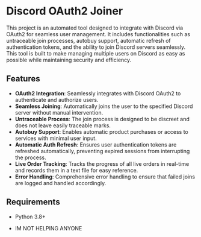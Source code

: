 # Discord OAuth2 Joiner

This project is an automated tool designed to integrate with Discord via OAuth2 for seamless user management. It includes functionalities such as untraceable join processes, autobuy support, automatic refresh of authentication tokens, and the ability to join Discord servers seamlessly. This tool is built to make managing multiple users on Discord as easy as possible while maintaining security and efficiency.

## Features

- **OAuth2 Integration**: Seamlessly integrates with Discord OAuth2 to authenticate and authorize users.
- **Seamless Joining**: Automatically joins the user to the specified Discord server without manual intervention.
- **Untraceable Process**: The join process is designed to be discreet and does not leave easily traceable marks.
- **Autobuy Support**: Enables automatic product purchases or access to services with minimal user input.
- **Automatic Auth Refresh**: Ensures user authentication tokens are refreshed automatically, preventing expired sessions from interrupting the process.
- **Live Order Tracking**: Tracks the progress of all live orders in real-time and records them in a text file for easy reference.
- **Error Handling**: Comprehensive error handling to ensure that failed joins are logged and handled accordingly.

## Requirements

- Python 3.8+



- IM NOT HELPING ANYONE 
